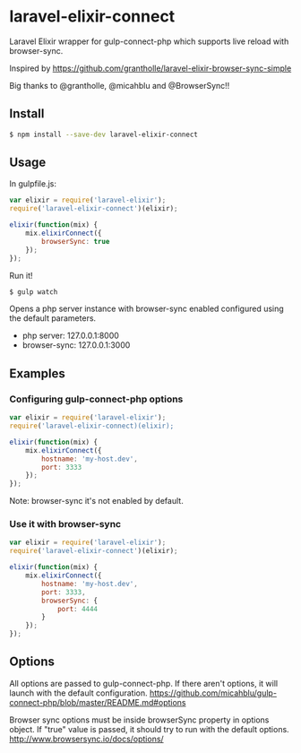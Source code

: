 # laravel-elixir-connect
Laravel Elixir wrapper for gulp-connect-php which supports live reload with browser-sync.

Inspired by https://github.com/grantholle/laravel-elixir-browser-sync-simple

Big thanks to @grantholle, @micahblu and @BrowserSync!!

## Install

```sh
$ npm install --save-dev laravel-elixir-connect
```

## Usage

In gulpfile.js:
```javascript
var elixir = require('laravel-elixir');
require('laravel-elixir-connect')(elixir);

elixir(function(mix) {
    mix.elixirConnect({
        browserSync: true
    });
});
```

Run it!
```sh
$ gulp watch
```

Opens a php server instance with browser-sync enabled configured using the default parameters.
* php server: 127.0.0.1:8000
* browser-sync: 127.0.0.1:3000

## Examples

### Configuring gulp-connect-php options

```javascript
var elixir = require('laravel-elixir');
require('laravel-elixir-connect)(elixir);

elixir(function(mix) {
    mix.elixirConnect({
        hostname: 'my-host.dev',
        port: 3333
    });
});
```

Note: browser-sync it's not enabled by default.

### Use it with browser-sync

```javascript
var elixir = require('laravel-elixir');
require('laravel-elixir-connect')(elixir);

elixir(function(mix) {
    mix.elixirConnect({
        hostname: 'my-host.dev',
        port: 3333,
        browserSync: {
        	port: 4444
        }
    });
});
```

## Options

All options are passed to gulp-connect-php. If there aren't options, it will launch with the default configuration. 
https://github.com/micahblu/gulp-connect-php/blob/master/README.md#options

Browser sync options must be inside browserSync property in options object. If "true" value is passed, it should try to run with the default options.
http://www.browsersync.io/docs/options/
